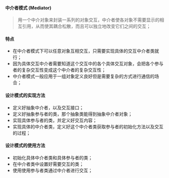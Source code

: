 #### 中介者模式 (Mediator)

> 用一个中介对象来封装一系列的对象交互，中介者使各对象不需要显示的相互引用，从而使其耦合松散，而且可以独立地改变它们之间的交互；

#### 特点

- 在中介者模式下可以任意对象互相交互，只需要实现具体的交互中介者类就行；
- 因为具体交互中介者需要知道这个交互中的各个具体交互对象，会把各个参与者的复杂交互性变成这个中介者的复杂交互性；
- 中介者模式一般应用于一组对象定义良好但是需要复杂的方式进行通信的场合；

#### 设计模式的实现方法

- 定义好抽象中介者，以及交互接口；
- 定义好抽象参与者的类，那个抽象类能得到抽象中介者对象；
- 实现具体参与者的类，并定义好交互内容；
- 实现具体的中介者类，定义好这个中介者类获取参与者的初始化方法以及交互的过程；

#### 设计模式的使用方法

- 初始化具体中介者类和具体参与者的类；
- 在中介者类中设置好需要交互的类；
- 使用使用参与者类通过中介者进行交互；